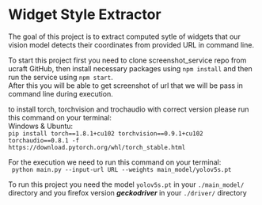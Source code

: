 # Widget Style Extractor 

The goal of this project is to extract computed sytle of widgets that our vision model detects their coordinates from
provided URL in command line.

To start this project first you need to clone screenshot_service repo from ucraft GitHub, then install necessary packages
using `npm install` and then run the service using `npm start`. \
After this you will be able to get screenshot of url that we will be pass in command line during execution.

to install torch, torchvision and trochaudio with correct version please run this command on your terminal: \
Windows & Ubuntu: \
`pip install torch==1.8.1+cu102 torchvision==0.9.1+cu102 torchaudio==0.8.1 -f https://download.pytorch.org/whl/torch_stable.html`

For the execution we need to run this command on your terminal: \
` python main.py --input-url URL --weights main_model/yolov5s.pt`

To run this project you need the model `yolov5s.pt` in your `./main_model/` directory and you firefox version _**geckodriver**_
in your `./driver/` directory
